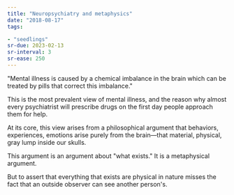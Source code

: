 ```yaml
---
title: "Neuropsychiatry and metaphysics"
date: "2018-08-17"
tags:

- "seedlings"
sr-due: 2023-02-13
sr-interval: 3
sr-ease: 250
---
```


"Mental illness is caused by a chemical imbalance in the brain which can be treated by pills that correct this imbalance."

This is the most prevalent view of mental illness, and the reason why almost every psychiatrist will prescribe drugs on the first day people approach them for help.

At its core, this view arises from a philosophical argument that behaviors, experiences, emotions arise purely from the brain—that material, physical, gray lump inside our skulls.

This argument is an argument about "what exists." It is a metaphysical argument.

But to assert that everything that exists are physical in nature misses the fact that an outside observer can see another person's.